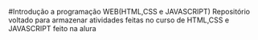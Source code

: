#Introdução a programação WEB(HTML,CSS e JAVASCRIPT)
Repositório voltado para armazenar atividades feitas no curso de HTML,CSS e JAVASCRIPT feito na alura
